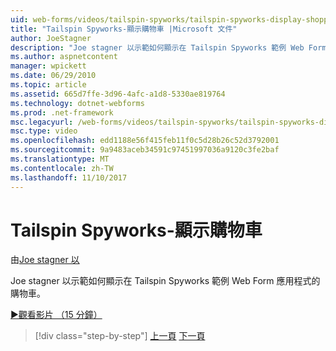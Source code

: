 ```yaml
---
uid: web-forms/videos/tailspin-spyworks/tailspin-spyworks-display-shopping-cart
title: "Tailspin Spyworks-顯示購物車 |Microsoft 文件"
author: JoeStagner
description: "Joe stagner 以示範如何顯示在 Tailspin Spyworks 範例 Web Form 應用程式的購物車。"
ms.author: aspnetcontent
manager: wpickett
ms.date: 06/29/2010
ms.topic: article
ms.assetid: 665d7ffe-3d96-4afc-a1d8-5330ae819764
ms.technology: dotnet-webforms
ms.prod: .net-framework
msc.legacyurl: /web-forms/videos/tailspin-spyworks/tailspin-spyworks-display-shopping-cart
msc.type: video
ms.openlocfilehash: edd1188e56f415feb11f0c5d28b26c52d3792001
ms.sourcegitcommit: 9a9483aceb34591c97451997036a9120c3fe2baf
ms.translationtype: MT
ms.contentlocale: zh-TW
ms.lasthandoff: 11/10/2017
---
```

<a name="tailspin-spyworks---display-shopping-cart"></a>Tailspin Spyworks-顯示購物車
====================
由[Joe stagner 以](https://github.com/JoeStagner)

Joe stagner 以示範如何顯示在 Tailspin Spyworks 範例 Web Form 應用程式的購物車。

[&#9654;觀看影片 （15 分鐘）](https://channel9.msdn.com/Blogs/ASP-NET-Site-Videos/tailspin-spyworks-display-shopping-cart)

>[!div class="step-by-step"]
[上一頁](tailspin-spyworks-adding-items-to-the-shopping-cart.md)
[下一頁](tailspin-spyworks-update-the-shopping-cart.md)
